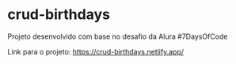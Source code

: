 # crud-birthdays
Projeto desenvolvido com base no desafio da Alura #7DaysOfCode

Link para o projeto: https://crud-birthdays.netlify.app/
